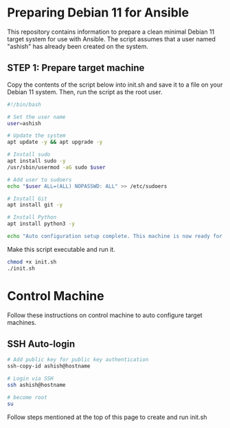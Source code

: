 # Preparing Debian 11 for Ansible
This repository contains information to prepare a clean minimal Debian 11 target system for use with Ansible. 
The script assumes that a user named "ashish" has already been created on the system.

## STEP 1: Prepare target machine

Copy the contents of the script below into init.sh and save it to a file on your Debian 11 system. Then, run the script as the root user.

````sh
#!/bin/bash

# Set the user name
user=ashish

# Update the system
apt update -y && apt upgrade -y

# Install sudo
apt install sudo -y
/usr/sbin/usermod -aG sudo $user

# Add user to sudoers
echo "$user ALL=(ALL) NOPASSWD: ALL" >> /etc/sudoers

# Install Git
apt install git -y

# Install Python
apt install python3 -y

echo "Auto configuration setup complete. This machine is now ready for Ansible deployment."

````

Make this script executable and run it.
````sh
chmod +x init.sh
./init.sh
````

# Control Machine
Follow these instructions on control machine to auto configure target machines.

## SSH Auto-login
````sh
# Add public key for public key authentication
ssh-copy-id ashish@hostname

# Login via SSH
ssh ashish@hostname

# become root
su
````
Follow steps mentioned at the top of this page to create and run init.sh
